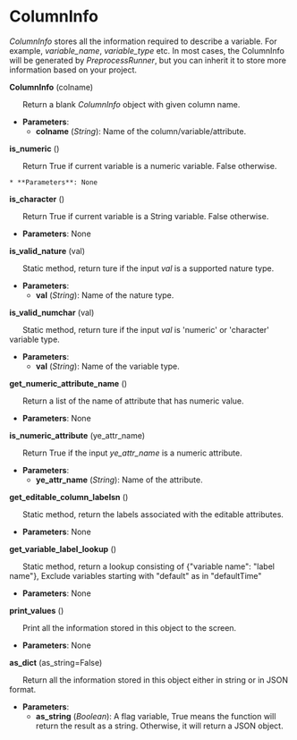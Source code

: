 ColumnInfo
==========

*ColumnInfo* stores all the information required to describe a variable. For example, *variable_name*, *variable_type* etc. In most cases, the ColumnInfo will be generated by *PreprocessRunner*, but you can inherit it to store more information based on your project.

**ColumnInfo** (colname)

&nbsp;&nbsp;&nbsp;&nbsp;&nbsp;&nbsp;Return a blank *ColumnInfo* object with given column name.

* **Parameters**:
    * **colname** (*String*):    Name of the column/variable/attribute.

**is_numeric** ()

&nbsp;&nbsp;&nbsp;&nbsp;&nbsp;&nbsp;Return True if current variable is a numeric variable. False otherwise.

    * **Parameters**: None

**is_character** ()

&nbsp;&nbsp;&nbsp;&nbsp;&nbsp;&nbsp;Return True if current variable is a String variable. False otherwise.

* **Parameters**: None

**is_valid_nature** (val)

&nbsp;&nbsp;&nbsp;&nbsp;&nbsp;&nbsp;Static method, return ture if the input *val* is a supported nature type.

* **Parameters**:
    * **val** (*String*):    Name of the nature type.

**is_valid_numchar** (val)

&nbsp;&nbsp;&nbsp;&nbsp;&nbsp;&nbsp;Static method, return ture if the input *val* is 'numeric' or 'character' variable type.

* **Parameters**:
    * **val** (*String*):    Name of the variable type.

**get_numeric_attribute_name** ()

&nbsp;&nbsp;&nbsp;&nbsp;&nbsp;&nbsp;Return a list of the name of attribute that has numeric value.

* **Parameters**: None

**is_numeric_attribute** (ye_attr_name)

&nbsp;&nbsp;&nbsp;&nbsp;&nbsp;&nbsp;Return True if the input *ye_attr_name* is a numeric attribute.

* **Parameters**:
    * **ye_attr_name** (*String*): Name of the attribute.

**get_editable_column_labelsn** ()

&nbsp;&nbsp;&nbsp;&nbsp;&nbsp;&nbsp;Static method, return the labels associated with the editable attributes.

* **Parameters**: None

**get_variable_label_lookup** ()

&nbsp;&nbsp;&nbsp;&nbsp;&nbsp;&nbsp;Static method, return a lookup consisting of {"variable name": "label name"}, Exclude variables starting with "default" as in "defaultTime"

* **Parameters**: None

**print_values** ()

&nbsp;&nbsp;&nbsp;&nbsp;&nbsp;&nbsp;Print all the information stored in this object to the screen.

* **Parameters**: None

**as_dict** (as_string=False)

&nbsp;&nbsp;&nbsp;&nbsp;&nbsp;&nbsp;Return all the information stored in this object either in string or in JSON format.

* **Parameters**:
    * **as_string** (*Boolean*): A flag variable, True means the function will return the result as a string. Otherwise, it will return a JSON object.
